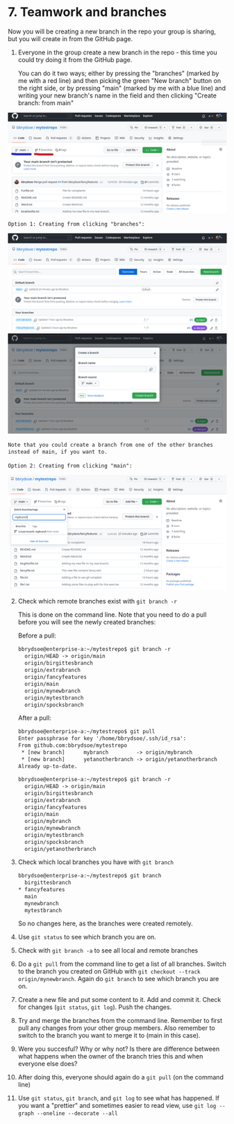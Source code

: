 # 7. Teamwork and branches  

Now you will be creating a new branch in the repo your group is sharing, but you will create in from the GitHub page. 

1. Everyone in the group create a new branch in the repo - this time you could try doing it from the GitHub page. 

	You can do it two ways; either by pressing the "branches" (marked by me with a red line) and then picking the green "New branch" button on the right side, or by pressing "main" (marked by me with a blue line) and writing your new branch's name in the field and then clicking "Create branch: <branch-name> from main"

![](figures/github-main.png)

	Option 1: Creating from clicking "branches": 

![](figures/create-new-branch.png) 
![](figures/creating.png)
	
	Note that you could create a branch from one of the other branches instead of main, if you want to. 

	Option 2: Creating from clicking "main": 

![](figures/othercreate.png)

2. Check which remote branches exist with `git branch -r`

	This is done on the command line. Note that you need to do a pull before you will see the newly created branches: 
	
	Before a pull:

	```shell
	bbrydsoe@enterprise-a:~/mytestrepo$ git branch -r
	  origin/HEAD -> origin/main
	  origin/birgittesbranch
	  origin/extrabranch
	  origin/fancyfeatures
	  origin/main
	  origin/mynewbranch
	  origin/mytestbranch
	  origin/spocksbranch
	```

	After a pull: 

	```shell
	bbrydsoe@enterprise-a:~/mytestrepo$ git pull
	Enter passphrase for key '/home/bbrydsoe/.ssh/id_rsa': 
	From github.com:bbrydsoe/mytestrepo
	 * [new branch]      mybranch         -> origin/mybranch
	 * [new branch]      yetanotherbranch -> origin/yetanotherbranch
	Already up-to-date.
	```

	```shell
	bbrydsoe@enterprise-a:~/mytestrepo$ git branch -r
	  origin/HEAD -> origin/main
	  origin/birgittesbranch
	  origin/extrabranch
	  origin/fancyfeatures
	  origin/main
	  origin/mybranch
	  origin/mynewbranch
	  origin/mytestbranch
	  origin/spocksbranch
	  origin/yetanotherbranch
	```

3. Check which local branches you have with `git branch`

	```shell
	bbrydsoe@enterprise-a:~/mytestrepo$ git branch
	  birgittesbranch
	* fancyfeatures
	  main
	  mynewbranch
	  mytestbranch
	```

	So no changes here, as the branches were created remotely.  

4. Use `git status` to see which branch you are on. 



5. Check with `git branch -a` to see all local and remote branches

6. Do a `git pull` from the command line to get a list of all branches. Switch to the branch you created on GitHub with `git checkout --track origin/mynewbranch`. Again do `git branch` to see which branch you are on.

7. Create a new file and put some content to it. Add and commit it. Check for changes (`git status`, `git log`). Push the changes.

8. Try and merge the branches from the command line. Remember to first pull any changes from your other group members. Also remember to switch to the branch you want to merge it to (main in this case).

9. Were you succesful? Why or why not? Is there are difference between what happens when the owner of the branch tries this and when everyone else does?

10. After doing this, everyone should again do a `git pull` (on the command line)

11. Use `git status`, `git branch`, and `git log` to see what has happened. If you want a "prettier" and sometimes easier to read view, use `git log --graph --oneline --decorate --all`

